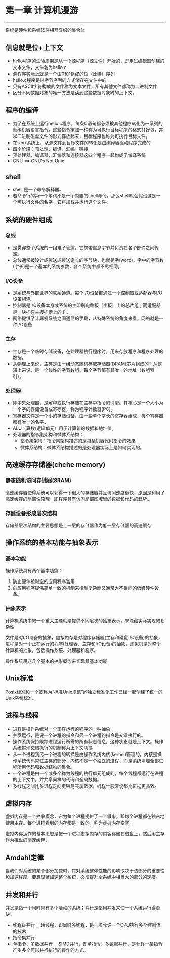 # 第一章 计算机漫游
---
系统是硬件和系统软件相互交织的集合体

## 信息就是位+上下文
+ hello程序的生命周期是从一个源程序（源文件）开始的，即用过编辑器创建的文本文件，文件名为hello.c
+ 源程序实际上就是一个由0和1组成的位（比特）序列
+ hello.c程序是以字节序列的方式储存在文件中的
+ 只有ASCII字符构成的文件称为文本文件，所有其他文件都称为二进制文件
+ 区分不同数据对象的唯一方法是读到这些数据对象时的上下文。

## 程序的编译
+ 为了在系统上运行hello.c程序，每条C语句都必须被其他程序转化为一系列的低级机器语言指令。这些指令按照一种称为可执行目标程序的格式打好包，并以二进制磁盘文件的形式存放起来，目标程序也称为可执行目标文件。
+ 在Unix系统上，从源文件到目标文件的转化是由编译器驱动程序完成的
+ 四个阶段：预处理，编译，汇编，链接
+ 预处理器，编译器，汇编器和连接器这四个程序一起构成了编译系统
+ GNU ==> GNU's Not Unix

## shell
+ shell 是一个命令解释器。
+ 若命令行的第一个单词不是一个内置的shell命令，那么shell就会假设这是一个可执行文件的名字，它将加载并运行这个文件。

## 系统的硬件组成
### 总线
+ 是贯穿整个系统的一组电子管道，它携带信息字节并负责在各个部件之间传递。
+ 总线通常被设计成传送成传送定长的字节块，也就是字(word)，字中的字节数(字长)是一个基本的系统参数，各个系统中都不尽相同。

### I/O设备
+ 是系统与外部世界的联系通道。每个I/O设备都通过一个控制器或适配器与I/O设备相连。
+ 控制器是I/O设备本身或系统的主印刷电路板（主板）上的芯片组；而适配器是一块插在主板插槽上的卡。
+ 网络提供了计算机系统之间通信的手段，从特殊系统的角度来看，网络就是一种I/O设备

### 主存
+ 主存是一个临时存储设备，在处理器执行程序时，用来存放程序和程序处理的数据。
+ 从物理上来说，主存是由一组动态随机存取存储器(DRAM)芯片组成的；从逻辑上来说，是一个线性的字节数组，每个字节都有其唯一的地址（数组索引）。

### 处理器
+ 即中央处理器，是解释或执行存储在主存中指令的引擎。其核心是一个大小为一个字的存储设备或寄存器，称为程序计数器(PC)。
+ 寄存器文件是一个小的存储设备，由一些单个字长的寄存器组成，每个寄存器都有唯一的名字。
+ ALU（算数/逻辑单元）用于计算新的数据和地址值。
+ 处理器的指令集架构和微体系结构：
    + 指令集架构：指令集架构描述的是每条机器代码指令的效果
    + 微体系结构：微体系结构描述的是处理器实际上是如何实现的。

## 高速缓存存储器(chche memory)
### 静态随机访问存储器(SRAM)
高速缓存器使得系统可以获得一个很大的存储器并且访问速度很快，原因是利用了高速缓存的局部性原理，即程序具有访问局部区域里的数据和代码的趋势。

### 存储设备形成层次结构
存储器层次结构的主要思想是上一层的存储器作为低一层存储器的高速缓存

## 操作系统的基本功能与抽象表示
### 基本功能
操作系统具有两个基本功能：
1. 防止硬件被时空的应用程序滥用
2. 向应用程序提供简单一致的机制来控制复杂而又通常大不相同的低级硬件设备。

### 抽象表示
计算机系统中的一个重大主题就是提供不同层次的抽象表示，来隐藏实际实现的复杂性

文件是对I/O设备的抽象，虚拟内存是对程序存储器(主存和磁盘I/O设备)的抽象，进程是对一个正在运行的程序(处理器、主存和I/O设备)的抽象，虚拟机是对整个计算机的抽象，包括操作系统、处理器和程序。

操作系统用这几个基本的抽象概念来实现其基本功能

## Unix标准
Posix标准和一个被称为“标准Unix规范”的独立标准化工作已经一起创建了统一的Unix系统标准。

## 进程与线程
+ 进程是操作系统对一个正在运行的程序的一种抽象
+ 并发运行，是说一个进程的指令和另一个进程的指令是交错执行的。
+ 操作系统保持跟踪进程运行所需的所有状态信息，这种状态就是上下文。操作系统实现交错执行的机制称为上下文切换
+ 从一个进程到另一个进程的转换是由操作系统内核(kernel)管理的。内核是操作系统代码常驻主存的部分，内核不是一个独立的进程，而是系统清理全部进程所用代码和数据结构的集合。
+ 一个进程是由一个或多个称为线程的执行单元组成的，每个线程都运行在进程的上下文中，并共享同样的代码和全局数据。
+ 多线程之间比多进程之间更容易共享数据，线程一般来说都比进程更高效。

## 虚拟内存
虚拟内存是一个抽象概念，它为每个进程提供了一个假象，即每个进程都在独占地使用主存。每个进程看到的内存都是一致的，称为虚拟内存空间。

虚拟内存运作的基本思想是把一个进程虚拟内存的内容存储在磁盘上，然后用主存作为磁盘的高速缓存，

## Amdahl定律
当我们对系统的某个部分加速时，其对系统整体性能的影响取决于该部分的重要性和加速程度。要想显著加速整个系统，必须提升全系统中相当大的部分的速度。

## 并发和并行
并发是指一个同时具有多个活动的系统；并行是指用并发来使一个系统运行得更快。

+ 线程级并行：
超线程，即同时多线程，是一项允许一个CPU执行多个控制流的技术
+ 指令集并行
+ 单指令、多数据并行：
SIMD并行，即单指令、多数据并行，是允许一条指令产生多个可以并行执行的操作的方式。




